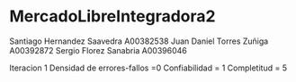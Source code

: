 ﻿# MercadoLibreIntegradora2

 Santiago Hernandez Saavedra A00382538
 Juan Daniel Torres Zuñiga A00392872
 Sergio Florez Sanabria A00396046

Iteracion 1
 Densidad de errores-fallos =0
 Confiabilidad = 1
 Completitud = 5
